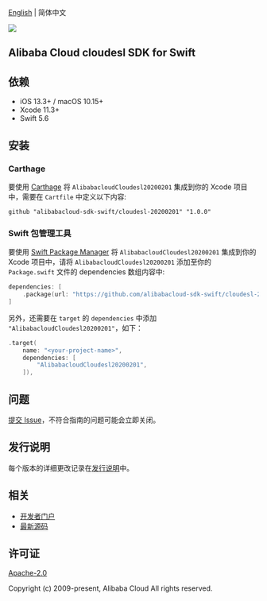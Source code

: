 [English](README.md) | 简体中文

![](https://aliyunsdk-pages.alicdn.com/icons/AlibabaCloud.svg)

## Alibaba Cloud cloudesl SDK for Swift

## 依赖

- iOS 13.3+ / macOS 10.15+
- Xcode 11.3+
- Swift 5.6

## 安装

### Carthage

要使用 [Carthage](https://github.com/Carthage/Carthage) 将 `AlibabacloudCloudesl20200201` 集成到你的 Xcode 项目中，需要在 `Cartfile` 中定义以下内容:

```ogdl
github "alibabacloud-sdk-swift/cloudesl-20200201" "1.0.0"
```

### Swift 包管理工具

要使用 [Swift Package Manager](https://swift.org/package-manager/) 将 `AlibabacloudCloudesl20200201` 集成到你的 Xcode 项目中，请将 `AlibabacloudCloudesl20200201` 添加至你的 `Package.swift` 文件的 dependencies 数组内容中:

```swift
dependencies: [
    .package(url: "https://github.com/alibabacloud-sdk-swift/cloudesl-20200201.git", from: "1.0.0")
]
```

另外，还需要在 `target` 的 `dependencies` 中添加 `"AlibabacloudCloudesl20200201"`，如下：

```swift
.target(
    name: "<your-project-name>",
    dependencies: [
        "AlibabacloudCloudesl20200201",
    ]),
```

## 问题

[提交 Issue](https://github.com/alibabacloud-sdk-swift/cloudesl-20200201/issues/new)，不符合指南的问题可能会立即关闭。

## 发行说明

每个版本的详细更改记录在[发行说明](./ChangeLog.txt)中。

## 相关

* [开发者门户](https://next.api.aliyun.com/home)
* [最新源码](https://github.com/alibabacloud-sdk-swift/cloudesl-20200201)

## 许可证

[Apache-2.0](http://www.apache.org/licenses/LICENSE-2.0)

Copyright (c) 2009-present, Alibaba Cloud All rights reserved.
